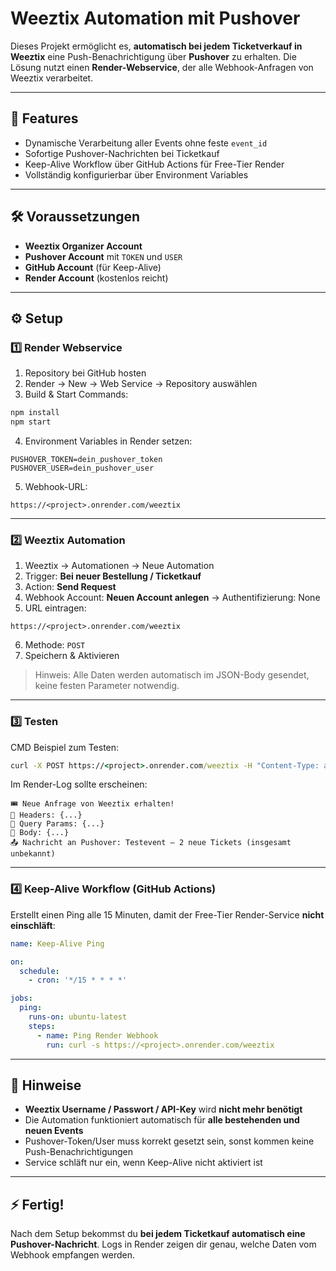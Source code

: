 # Weeztix Automation mit Pushover

Dieses Projekt ermöglicht es, **automatisch bei jedem Ticketverkauf in Weeztix** eine Push-Benachrichtigung über **Pushover** zu erhalten.
Die Lösung nutzt einen **Render-Webservice**, der alle Webhook-Anfragen von Weeztix verarbeitet.

---

## 📌 Features

* Dynamische Verarbeitung aller Events ohne feste `event_id`
* Sofortige Pushover-Nachrichten bei Ticketkauf
* Keep-Alive Workflow über GitHub Actions für Free-Tier Render
* Vollständig konfigurierbar über Environment Variables

---

## 🛠️ Voraussetzungen

* **Weeztix Organizer Account**
* **Pushover Account** mit `TOKEN` und `USER`
* **GitHub Account** (für Keep-Alive)
* **Render Account** (kostenlos reicht)

---

## ⚙️ Setup

### 1️⃣ Render Webservice

1. Repository bei GitHub hosten
2. Render → New → Web Service → Repository auswählen
3. Build & Start Commands:

```bash
npm install
npm start
```

4. Environment Variables in Render setzen:

```env
PUSHOVER_TOKEN=dein_pushover_token
PUSHOVER_USER=dein_pushover_user
```

5. Webhook-URL:

```
https://<project>.onrender.com/weeztix
```

---

### 2️⃣ Weeztix Automation

1. Weeztix → Automationen → Neue Automation
2. Trigger: **Bei neuer Bestellung / Ticketkauf**
3. Action: **Send Request**
4. Webhook Account: **Neuen Account anlegen** → Authentifizierung: None
5. URL eintragen:

```
https://<project>.onrender.com/weeztix
```

6. Methode: `POST`
7. Speichern & Aktivieren

> Hinweis: Alle Daten werden automatisch im JSON-Body gesendet, keine festen Parameter notwendig.

---

### 3️⃣ Testen

CMD Beispiel zum Testen:

```cmd
curl -X POST https://<project>.onrender.com/weeztix -H "Content-Type: application/json" -d "{\"event\":\"Testevent\",\"tickets\":2,\"buyer\":\"Tim Ernst\"}"
```

Im Render-Log sollte erscheinen:

```
🎟️ Neue Anfrage von Weeztix erhalten!
🔹 Headers: {...}
🔹 Query Params: {...}
🔹 Body: {...}
📤 Nachricht an Pushover: Testevent – 2 neue Tickets (insgesamt unbekannt)
```

---

### 4️⃣ Keep-Alive Workflow (GitHub Actions)

Erstellt einen Ping alle 15 Minuten, damit der Free-Tier Render-Service **nicht einschläft**:

```yaml
name: Keep-Alive Ping

on:
  schedule:
    - cron: '*/15 * * * *'

jobs:
  ping:
    runs-on: ubuntu-latest
    steps:
      - name: Ping Render Webhook
        run: curl -s https://<project>.onrender.com/weeztix
```

---

## 📝 Hinweise

* **Weeztix Username / Passwort / API-Key** wird **nicht mehr benötigt**
* Die Automation funktioniert automatisch für **alle bestehenden und neuen Events**
* Pushover-Token/User muss korrekt gesetzt sein, sonst kommen keine Push-Benachrichtigungen
* Service schläft nur ein, wenn Keep-Alive nicht aktiviert ist

---

## ⚡ Fertig!

Nach dem Setup bekommst du **bei jedem Ticketkauf automatisch eine Pushover-Nachricht**.
Logs in Render zeigen dir genau, welche Daten vom Webhook empfangen werden.
